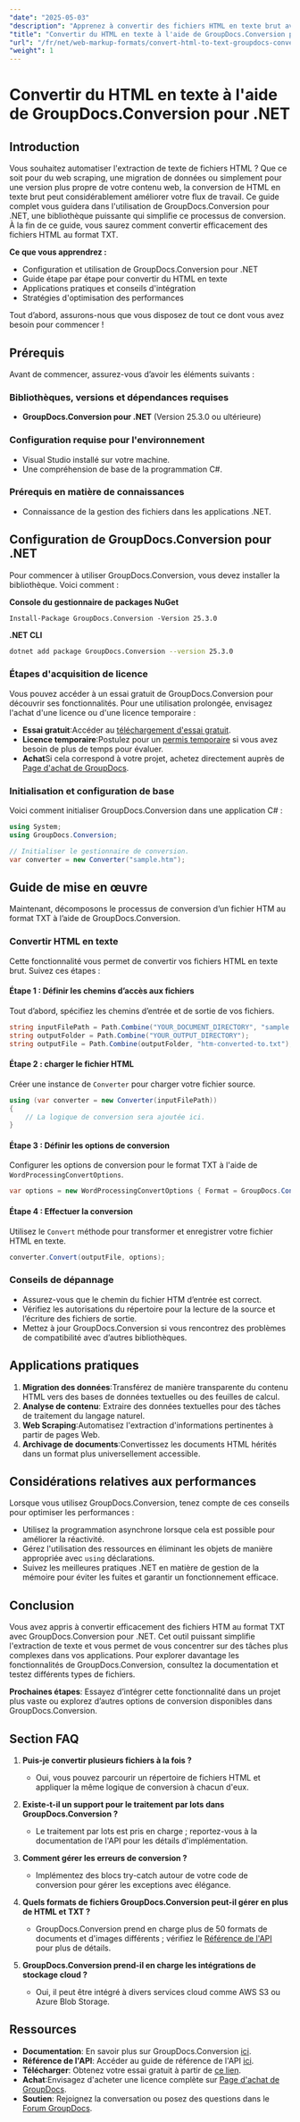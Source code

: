 ```yaml
---
"date": "2025-05-03"
"description": "Apprenez à convertir des fichiers HTML en texte brut avec GroupDocs.Conversion pour .NET. Simplifiez votre flux de travail grâce à ce tutoriel facile à suivre."
"title": "Convertir du HTML en texte à l'aide de GroupDocs.Conversion pour .NET - Un guide complet"
"url": "/fr/net/web-markup-formats/convert-html-to-text-groupdocs-conversion-net/"
"weight": 1
---
```


# Convertir du HTML en texte à l'aide de GroupDocs.Conversion pour .NET

## Introduction

Vous souhaitez automatiser l'extraction de texte de fichiers HTML ? Que ce soit pour du web scraping, une migration de données ou simplement pour une version plus propre de votre contenu web, la conversion de HTML en texte brut peut considérablement améliorer votre flux de travail. Ce guide complet vous guidera dans l'utilisation de GroupDocs.Conversion pour .NET, une bibliothèque puissante qui simplifie ce processus de conversion. À la fin de ce guide, vous saurez comment convertir efficacement des fichiers HTML au format TXT.

**Ce que vous apprendrez :**
- Configuration et utilisation de GroupDocs.Conversion pour .NET
- Guide étape par étape pour convertir du HTML en texte
- Applications pratiques et conseils d'intégration
- Stratégies d'optimisation des performances

Tout d’abord, assurons-nous que vous disposez de tout ce dont vous avez besoin pour commencer !

## Prérequis

Avant de commencer, assurez-vous d’avoir les éléments suivants :

### Bibliothèques, versions et dépendances requises
- **GroupDocs.Conversion pour .NET** (Version 25.3.0 ou ultérieure)

### Configuration requise pour l'environnement
- Visual Studio installé sur votre machine.
- Une compréhension de base de la programmation C#.

### Prérequis en matière de connaissances
- Connaissance de la gestion des fichiers dans les applications .NET.

## Configuration de GroupDocs.Conversion pour .NET

Pour commencer à utiliser GroupDocs.Conversion, vous devez installer la bibliothèque. Voici comment :

**Console du gestionnaire de packages NuGet**
```plaintext
Install-Package GroupDocs.Conversion -Version 25.3.0
```

**.NET CLI**
```bash
dotnet add package GroupDocs.Conversion --version 25.3.0
```

### Étapes d'acquisition de licence

Vous pouvez accéder à un essai gratuit de GroupDocs.Conversion pour découvrir ses fonctionnalités. Pour une utilisation prolongée, envisagez l'achat d'une licence ou d'une licence temporaire :

- **Essai gratuit**:Accéder au [téléchargement d'essai gratuit](https://releases.groupdocs.com/conversion/net/).
- **Licence temporaire**:Postulez pour un [permis temporaire](https://purchase.groupdocs.com/temporary-license/) si vous avez besoin de plus de temps pour évaluer.
- **Achat**Si cela correspond à votre projet, achetez directement auprès de [Page d'achat de GroupDocs](https://purchase.groupdocs.com/buy).

### Initialisation et configuration de base

Voici comment initialiser GroupDocs.Conversion dans une application C# :

```csharp
using System;
using GroupDocs.Conversion;

// Initialiser le gestionnaire de conversion.
var converter = new Converter("sample.htm");
```

## Guide de mise en œuvre

Maintenant, décomposons le processus de conversion d’un fichier HTM au format TXT à l’aide de GroupDocs.Conversion.

### Convertir HTML en texte

Cette fonctionnalité vous permet de convertir vos fichiers HTML en texte brut. Suivez ces étapes :

#### Étape 1 : Définir les chemins d’accès aux fichiers
Tout d’abord, spécifiez les chemins d’entrée et de sortie de vos fichiers.

```csharp
string inputFilePath = Path.Combine("YOUR_DOCUMENT_DIRECTORY", "sample.htm");
string outputFolder = Path.Combine("YOUR_OUTPUT_DIRECTORY");
string outputFile = Path.Combine(outputFolder, "htm-converted-to.txt");
```

#### Étape 2 : charger le fichier HTML
Créer une instance de `Converter` pour charger votre fichier source.

```csharp
using (var converter = new Converter(inputFilePath))
{
    // La logique de conversion sera ajoutée ici.
}
```

#### Étape 3 : Définir les options de conversion
Configurer les options de conversion pour le format TXT à l'aide de `WordProcessingConvertOptions`.

```csharp
var options = new WordProcessingConvertOptions { Format = GroupDocs.Conversion.FileTypes.WordProcessingFileType.Txt };
```

#### Étape 4 : Effectuer la conversion
Utilisez le `Convert` méthode pour transformer et enregistrer votre fichier HTML en texte.

```csharp
converter.Convert(outputFile, options);
```

### Conseils de dépannage

- Assurez-vous que le chemin du fichier HTM d’entrée est correct.
- Vérifiez les autorisations du répertoire pour la lecture de la source et l’écriture des fichiers de sortie.
- Mettez à jour GroupDocs.Conversion si vous rencontrez des problèmes de compatibilité avec d’autres bibliothèques.

## Applications pratiques

1. **Migration des données**:Transférez de manière transparente du contenu HTML vers des bases de données textuelles ou des feuilles de calcul.
2. **Analyse de contenu**: Extraire des données textuelles pour des tâches de traitement du langage naturel.
3. **Web Scraping**:Automatisez l'extraction d'informations pertinentes à partir de pages Web.
4. **Archivage de documents**:Convertissez les documents HTML hérités dans un format plus universellement accessible.

## Considérations relatives aux performances

Lorsque vous utilisez GroupDocs.Conversion, tenez compte de ces conseils pour optimiser les performances :

- Utilisez la programmation asynchrone lorsque cela est possible pour améliorer la réactivité.
- Gérez l'utilisation des ressources en éliminant les objets de manière appropriée avec `using` déclarations.
- Suivez les meilleures pratiques .NET en matière de gestion de la mémoire pour éviter les fuites et garantir un fonctionnement efficace.

## Conclusion

Vous avez appris à convertir efficacement des fichiers HTM au format TXT avec GroupDocs.Conversion pour .NET. Cet outil puissant simplifie l'extraction de texte et vous permet de vous concentrer sur des tâches plus complexes dans vos applications. Pour explorer davantage les fonctionnalités de GroupDocs.Conversion, consultez la documentation et testez différents types de fichiers.

**Prochaines étapes**: Essayez d’intégrer cette fonctionnalité dans un projet plus vaste ou explorez d’autres options de conversion disponibles dans GroupDocs.Conversion.

## Section FAQ

1. **Puis-je convertir plusieurs fichiers à la fois ?**
   - Oui, vous pouvez parcourir un répertoire de fichiers HTML et appliquer la même logique de conversion à chacun d'eux.

2. **Existe-t-il un support pour le traitement par lots dans GroupDocs.Conversion ?**
   - Le traitement par lots est pris en charge ; reportez-vous à la documentation de l'API pour les détails d'implémentation.

3. **Comment gérer les erreurs de conversion ?**
   - Implémentez des blocs try-catch autour de votre code de conversion pour gérer les exceptions avec élégance.

4. **Quels formats de fichiers GroupDocs.Conversion peut-il gérer en plus de HTML et TXT ?**
   - GroupDocs.Conversion prend en charge plus de 50 formats de documents et d'images différents ; vérifiez le [Référence de l'API](https://reference.groupdocs.com/conversion/net/) pour plus de détails.

5. **GroupDocs.Conversion prend-il en charge les intégrations de stockage cloud ?**
   - Oui, il peut être intégré à divers services cloud comme AWS S3 ou Azure Blob Storage.

## Ressources

- **Documentation**: En savoir plus sur GroupDocs.Conversion [ici](https://docs.groupdocs.com/conversion/net/).
- **Référence de l'API**: Accéder au guide de référence de l'API [ici](https://reference.groupdocs.com/conversion/net/).
- **Télécharger**: Obtenez votre essai gratuit à partir de [ce lien](https://releases.groupdocs.com/conversion/net/).
- **Achat**:Envisagez d'acheter une licence complète sur [Page d'achat de GroupDocs](https://purchase.groupdocs.com/buy).
- **Soutien**: Rejoignez la conversation ou posez des questions dans le [Forum GroupDocs](https://forum.groupdocs.com/c/conversion/10).